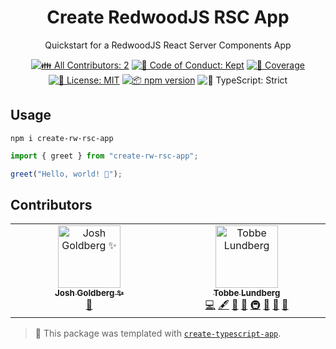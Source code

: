 <h1 align="center">Create RedwoodJS RSC App</h1>

<p align="center">Quickstart for a RedwoodJS React Server Components App</p>

<p align="center">
	<!-- prettier-ignore-start -->
	<!-- ALL-CONTRIBUTORS-BADGE:START - Do not remove or modify this section -->
	<a href="#contributors" target="_blank"><img alt="👪 All Contributors: 2" src="https://img.shields.io/badge/%F0%9F%91%AA_all_contributors-2-21bb42.svg" /></a>
<!-- ALL-CONTRIBUTORS-BADGE:END -->
	<!-- prettier-ignore-end -->
	<a href="https://github.com/Tobbe/create-rw-rsc-app/blob/main/.github/CODE_OF_CONDUCT.md" target="_blank"><img alt="🤝 Code of Conduct: Kept" src="https://img.shields.io/badge/%F0%9F%A4%9D_code_of_conduct-kept-21bb42" /></a>
	<a href="https://codecov.io/gh/Tobbe/create-rw-rsc-app" target="_blank"><img alt="🧪 Coverage" src="https://img.shields.io/codecov/c/github/Tobbe/create-rw-rsc-app?label=%F0%9F%A7%AA%20coverage" /></a>
	<a href="https://github.com/Tobbe/create-rw-rsc-app/blob/main/LICENSE.md" target="_blank"><img alt="📝 License: MIT" src="https://img.shields.io/badge/%F0%9F%93%9D_license-MIT-21bb42.svg"></a>
	<a href="http://npmjs.com/package/create-rw-rsc-app"><img alt="📦 npm version" src="https://img.shields.io/npm/v/create-rw-rsc-app?color=21bb42&label=%F0%9F%93%A6%20npm" /></a>
	<img alt="💪 TypeScript: Strict" src="https://img.shields.io/badge/%F0%9F%92%AA_typescript-strict-21bb42.svg" />
</p>

## Usage

```shell
npm i create-rw-rsc-app
```

```ts
import { greet } from "create-rw-rsc-app";

greet("Hello, world! 💖");
```

## Contributors

<!-- spellchecker: disable -->
<!-- ALL-CONTRIBUTORS-LIST:START - Do not remove or modify this section -->
<!-- prettier-ignore-start -->
<!-- markdownlint-disable -->
<table>
  <tbody>
    <tr>
      <td align="center" valign="top" width="14.28%"><a href="http://www.joshuakgoldberg.com/"><img src="https://avatars.githubusercontent.com/u/3335181?v=4?s=100" width="100px;" alt="Josh Goldberg ✨"/><br /><sub><b>Josh Goldberg ✨</b></sub></a><br /><a href="#tool-JoshuaKGoldberg" title="Tools">🔧</a></td>
      <td align="center" valign="top" width="14.28%"><a href="https://tlundberg.com/"><img src="https://avatars.githubusercontent.com/u/30793?v=4?s=100" width="100px;" alt="Tobbe Lundberg"/><br /><sub><b>Tobbe Lundberg</b></sub></a><br /><a href="https://github.com/Tobbe/create-rw-rsc-app/commits?author=Tobbe" title="Code">💻</a> <a href="#content-Tobbe" title="Content">🖋</a> <a href="https://github.com/Tobbe/create-rw-rsc-app/commits?author=Tobbe" title="Documentation">📖</a> <a href="#ideas-Tobbe" title="Ideas, Planning, & Feedback">🤔</a> <a href="#infra-Tobbe" title="Infrastructure (Hosting, Build-Tools, etc)">🚇</a> <a href="#maintenance-Tobbe" title="Maintenance">🚧</a> <a href="#projectManagement-Tobbe" title="Project Management">📆</a> <a href="#tool-Tobbe" title="Tools">🔧</a></td>
    </tr>
  </tbody>
</table>

<!-- markdownlint-restore -->
<!-- prettier-ignore-end -->

<!-- ALL-CONTRIBUTORS-LIST:END -->
<!-- spellchecker: enable -->

<!-- You can remove this notice if you don't want it 🙂 no worries! -->

> 💙 This package was templated with [`create-typescript-app`](https://github.com/JoshuaKGoldberg/create-typescript-app).
